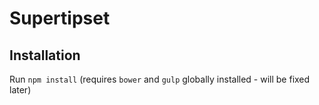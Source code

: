 # Supertipset

## Installation

Run `npm install` (requires `bower` and `gulp` globally installed - will be fixed later)
